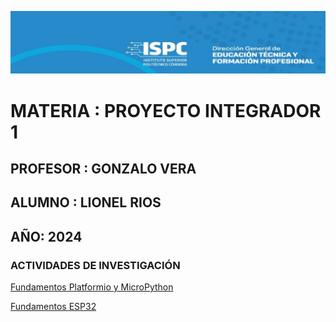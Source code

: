 ![alt text](image.png)

# MATERIA : PROYECTO INTEGRADOR 1

## PROFESOR : GONZALO VERA

## ALUMNO : LIONEL RIOS

## AÑO: 2024

### ACTIVIDADES DE INVESTIGACIÓN

[Fundamentos Platformio y MicroPython](./fundamentos_MicroPython_Arduino_Platformio/)

[Fundamentos ESP32](./fundamentosESP32/)
